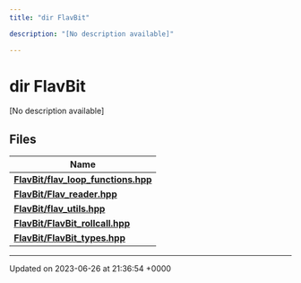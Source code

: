 ```yaml
---
title: "dir FlavBit"

description: "[No description available]"

---
```


# dir FlavBit

[No description available]

## Files

| Name           |
| -------------- |
| **[FlavBit/flav_loop_functions.hpp](/documentation/code/files/flav__loop__functions_8hpp/#file-flavbit-flav-loop-functions-hpp)**  |
| **[FlavBit/Flav_reader.hpp](/documentation/code/files/flav__reader_8hpp/#file-flavbit-flav-reader-hpp)**  |
| **[FlavBit/flav_utils.hpp](/documentation/code/files/flav__utils_8hpp/#file-flavbit-flav-utils-hpp)**  |
| **[FlavBit/FlavBit_rollcall.hpp](/documentation/code/files/flavbit__rollcall_8hpp/#file-flavbit-flavbit-rollcall-hpp)**  |
| **[FlavBit/FlavBit_types.hpp](/documentation/code/files/flavbit__types_8hpp/#file-flavbit-flavbit-types-hpp)**  |






-------------------------------

Updated on 2023-06-26 at 21:36:54 +0000
